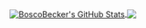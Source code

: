 <!--
**BoscoBecker/BoscoBecker** is a ✨ _special_ ✨ repository because its `README.md` (this file) appears on your GitHub profile.

Here are some ideas to get you started:

- 🔭 I’m currently working on ...
- 🌱 I’m currently learning ...
- 👯 I’m looking to collaborate on ...
- 🤔 I’m looking for help with ...
- 💬 Ask me about ...
- 📫 How to reach me: ...
- 😄 Pronouns: ...
- ⚡ Fun fact: ...
-->

<a href="#">
  <img align="center" src="https://github-readme-stats.vercel.app/api?username=boscobecker&show_icons=true&line_height=33&count_private=true&theme=dark" alt="BoscoBecker's GitHub Stats" />
</a>

<a href="#">
  <img align="center" src="https://github-readme-stats.vercel.app/api/top-langs/?username=boscobecker&&hide=cmake&langs_count=4&line_height=35&theme=dark" />
</a>
